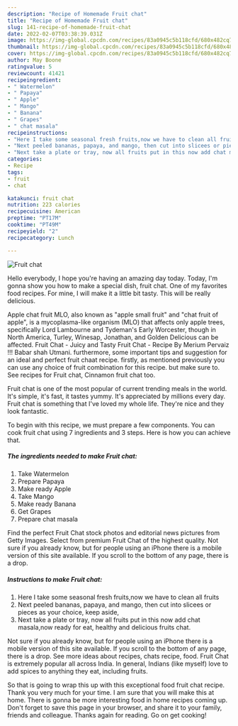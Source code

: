 ```yaml
---
description: "Recipe of Homemade Fruit chat"
title: "Recipe of Homemade Fruit chat"
slug: 141-recipe-of-homemade-fruit-chat
date: 2022-02-07T03:38:39.031Z
image: https://img-global.cpcdn.com/recipes/83a0945c5b118cfd/680x482cq70/fruit-chat-recipe-main-photo.jpg
thumbnail: https://img-global.cpcdn.com/recipes/83a0945c5b118cfd/680x482cq70/fruit-chat-recipe-main-photo.jpg
cover: https://img-global.cpcdn.com/recipes/83a0945c5b118cfd/680x482cq70/fruit-chat-recipe-main-photo.jpg
author: May Boone
ratingvalue: 5
reviewcount: 41421
recipeingredient:
- " Watermelon"
- " Papaya"
- " Apple"
- " Mango"
- " Banana"
- " Grapes"
- " chat masala"
recipeinstructions:
- "Here I take some seasonal fresh fruits,now we have to clean all fruits"
- "Next peeled bananas, papaya, and mango, then cut into slicees or pieces as your choice, keep aside,"
- "Next take a plate or tray, now all fruits put in this now add chat masala,now ready for eat, healthy and delicious fruits chat."
categories:
- Recipe
tags:
- fruit
- chat

katakunci: fruit chat 
nutrition: 223 calories
recipecuisine: American
preptime: "PT17M"
cooktime: "PT49M"
recipeyield: "2"
recipecategory: Lunch

---
```



![Fruit chat](https://img-global.cpcdn.com/recipes/83a0945c5b118cfd/680x482cq70/fruit-chat-recipe-main-photo.jpg)

Hello everybody, I hope you're having an amazing day today. Today, I'm gonna show you how to make a special dish, fruit chat. One of my favorites food recipes. For mine, I will make it a little bit tasty. This will be really delicious.

Apple chat fruit MLO, also known as &#34;apple small fruit&#34; and &#34;chat fruit of apple&#34;, is a mycoplasma-like organism (MLO) that affects only apple trees, specifically Lord Lambourne and Tydeman&#39;s Early Worcester, though in North America, Turley, Winesap, Jonathan, and Golden Delicious can be affected. Fruit Chat - Juicy and Tasty Fruit Chat - Recipe By Merium Pervaiz !!! Babar shah Utmani. furthermore, some important tips and suggestion for an ideal and perfect fruit chaat recipe. firstly, as mentioned previously you can use any choice of fruit combination for this recipe. but make sure to. See recipes for Fruit chat, Cinnamon fruit chat too.

Fruit chat is one of the most popular of current trending meals in the world. It's simple, it's fast, it tastes yummy. It's appreciated by millions every day. Fruit chat is something that I've loved my whole life. They're nice and they look fantastic.


To begin with this recipe, we must prepare a few components. You can cook fruit chat using 7 ingredients and 3 steps. Here is how you can achieve that.

<!--inarticleads1-->

##### The ingredients needed to make Fruit chat:

1. Take  Watermelon
1. Prepare  Papaya
1. Make ready  Apple
1. Take  Mango
1. Make ready  Banana
1. Get  Grapes
1. Prepare  chat masala


Find the perfect Fruit Chat stock photos and editorial news pictures from Getty Images. Select from premium Fruit Chat of the highest quality. Not sure if you already know, but for people using an iPhone there is a mobile version of this site available. If you scroll to the bottom of any page, there is a drop. 

<!--inarticleads2-->

##### Instructions to make Fruit chat:

1. Here I take some seasonal fresh fruits,now we have to clean all fruits
1. Next peeled bananas, papaya, and mango, then cut into slicees or pieces as your choice, keep aside,
1. Next take a plate or tray, now all fruits put in this now add chat masala,now ready for eat, healthy and delicious fruits chat.


Not sure if you already know, but for people using an iPhone there is a mobile version of this site available. If you scroll to the bottom of any page, there is a drop. See more ideas about recipes, chats recipe, food. Fruit Chat is extremely popular all across India. In general, Indians (like myself) love to add spices to anything they eat, including fruits. 

So that is going to wrap this up with this exceptional food fruit chat recipe. Thank you very much for your time. I am sure that you will make this at home. There is gonna be more interesting food in home recipes coming up. Don't forget to save this page in your browser, and share it to your family, friends and colleague. Thanks again for reading. Go on get cooking!
